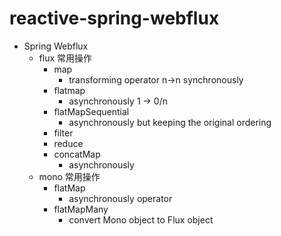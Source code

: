 # reactive-spring-webflux
* Spring Webflux
  * flux 常用操作
    * map
      * transforming operator n->n synchronously
    * flatmap
      * asynchronously 1 -> 0/n
    * flatMapSequential
      * asynchronously but keeping the original ordering
    * filter
    * reduce
    * concatMap
      * asynchronously
  * mono 常用操作
    * flatMap
      * asynchronously operator
    * flatMapMany
      * convert Mono object to Flux object
